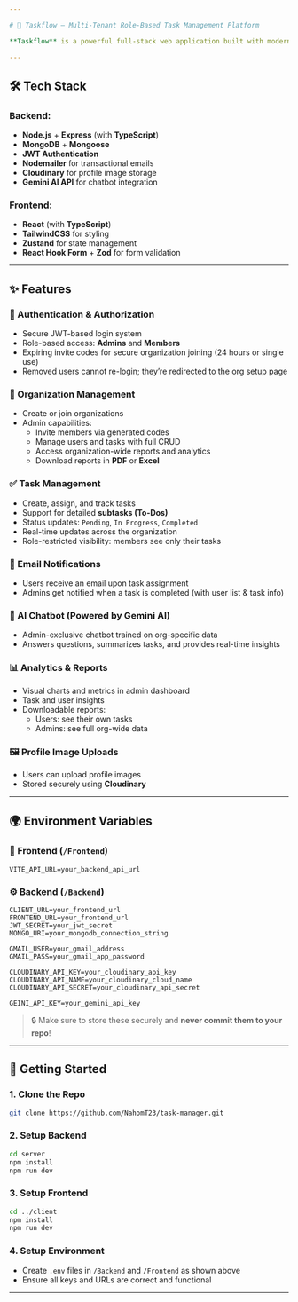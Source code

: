 ```yaml
---

# 🚀 Taskflow – Multi-Tenant Role-Based Task Management Platform

**Taskflow** is a powerful full-stack web application built with modern technologies, offering a complete **multi-tenant**, **role-based** task management system. With real-time updates, analytics, email notifications, AI assistance, and secure user handling — it's built for both productivity and scalability.

---
```


## 🛠️ Tech Stack

### Backend:
- **Node.js** + **Express** (with **TypeScript**)
- **MongoDB** + **Mongoose**
- **JWT Authentication**
- **Nodemailer** for transactional emails
- **Cloudinary** for profile image storage
- **Gemini AI API** for chatbot integration

### Frontend:
- **React** (with **TypeScript**)
- **TailwindCSS** for styling
- **Zustand** for state management
- **React Hook Form** + **Zod** for form validation

---

## ✨ Features

### 🔐 Authentication & Authorization
- Secure JWT-based login system
- Role-based access: **Admins** and **Members**
- Expiring invite codes for secure organization joining (24 hours or single use)
- Removed users cannot re-login; they’re redirected to the org setup page

### 🏢 Organization Management
- Create or join organizations
- Admin capabilities:
  - Invite members via generated codes
  - Manage users and tasks with full CRUD
  - Access organization-wide reports and analytics
  - Download reports in **PDF** or **Excel**

### ✅ Task Management
- Create, assign, and track tasks
- Support for detailed **subtasks (To-Dos)**
- Status updates: `Pending`, `In Progress`, `Completed`
- Real-time updates across the organization
- Role-restricted visibility: members see only their tasks

### 📧 Email Notifications
- Users receive an email upon task assignment
- Admins get notified when a task is completed (with user list & task info)

### 🤖 AI Chatbot (Powered by Gemini AI)
- Admin-exclusive chatbot trained on org-specific data
- Answers questions, summarizes tasks, and provides real-time insights

### 📊 Analytics & Reports
- Visual charts and metrics in admin dashboard
- Task and user insights
- Downloadable reports:
  - Users: see their own tasks
  - Admins: see full org-wide data

### 🖼️ Profile Image Uploads
- Users can upload profile images
- Stored securely using **Cloudinary**

---

## 🌍 Environment Variables

### 🧠 Frontend (`/Frontend`)
```
VITE_API_URL=your_backend_api_url
```

### ⚙️ Backend (`/Backend`)
```
CLIENT_URL=your_frontend_url
FRONTEND_URL=your_frontend_url
JWT_SECRET=your_jwt_secret
MONGO_URI=your_mongodb_connection_string

GMAIL_USER=your_gmail_address
GMAIL_PASS=your_gmail_app_password

CLOUDINARY_API_KEY=your_cloudinary_api_key
CLOUDINARY_API_NAME=your_cloudinary_cloud_name
CLOUDINARY_API_SECRET=your_cloudinary_api_secret

GEINI_API_KEY=your_gemini_api_key
```

> 🔒 Make sure to store these securely and **never commit them to your repo**!

---



## 🚀 Getting Started

### 1. Clone the Repo
```bash
git clone https://github.com/NahomT23/task-manager.git
```

### 2. Setup Backend
```bash
cd server
npm install
npm run dev
```

### 3. Setup Frontend
```bash
cd ../client
npm install
npm run dev
```

### 4. Setup Environment
- Create `.env` files in `/Backend` and `/Frontend` as shown above
- Ensure all keys and URLs are correct and functional

---
